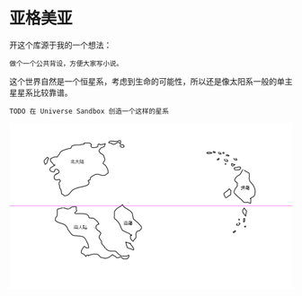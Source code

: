 # 亚格美亚

开这个库源于我的一个想法：

```
做个一个公共背设，方便大家写小说。
```

这个世界自然是一个恒星系，考虑到生命的可能性，所以还是像太阳系一般的单主星星系比较靠谱。

```
TODO 在 Universe Sandbox 创造一个这样的星系
```

![](map-zargmiya.png)